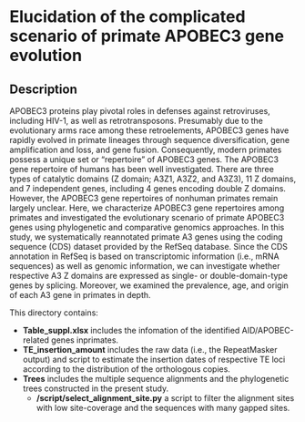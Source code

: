 # Elucidation of the complicated scenario of primate APOBEC3 gene evolution

## Description
APOBEC3 proteins play pivotal roles in defenses against retroviruses, including HIV-1, as well as retrotransposons. Presumably due to the evolutionary arms race among these retroelements, APOBEC3 genes have rapidly evolved in primate lineages through sequence diversification, gene amplification and loss, and gene fusion. Consequently, modern primates possess a unique set or “repertoire” of APOBEC3 genes. The APOBEC3 gene repertoire of humans has been well investigated. There are three types of catalytic domains (Z domain; A3Z1, A3Z2, and A3Z3), 11 Z domains, and 7 independent genes, including 4 genes encoding double Z domains. However, the APOBEC3 gene repertoires of nonhuman primates remain largely unclear. Here, we characterize APOBEC3 gene repertoires among primates and investigated the evolutionary scenario of primate APOBEC3 genes using phylogenetic and comparative genomics approaches. In this study, we systematically reannotated primate A3 genes using the coding sequence (CDS) dataset provided by the RefSeq database. Since the CDS annotation in RefSeq is based on transcriptomic information (i.e., mRNA sequences) as well as genomic information, we can investigate whether respective A3 Z domains are expressed as single- or double-domain-type genes by splicing. Moreover, we examined the prevalence, age, and origin of each A3 gene in primates in depth.

This directory contains:
* **Table_suppl.xlsx** includes the infomation of the identified AID/APOBEC-related genes inprimates.
* **TE_insertion_amount** includes the raw data (i.e., the RepeatMasker output) and script to estimate the insertion dates of respective TE loci according to the distribution of the orthologous copies. 
* **Trees** includes the multiple sequence alignments and the phylogenetic trees constructed in the present study.
  * **/script/select_alignment_site.py** a script to filter the alignment sites with low site-coverage and the sequences with many gapped sites.
  


